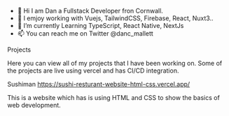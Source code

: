 - 👋 Hi I am Dan a Fullstack Developer fron Cornwall.
- 👀 I emjoy working with Vuejs, TailwindCSS, Firebase, React, Nuxt3..
- 🌱 I’m currently Learning TypeScript, React Native, NextJs
- 📫 You can reach me on Twitter @danc_mallett

Projects

Here you can view all of my projects that I have been working on. Some of the projects are live using vercel and has CI/CD integration.

Sushiman
https://sushi-resturant-website-html-css.vercel.app/

This is a website which has is using HTML and CSS to show the basics of web development.

